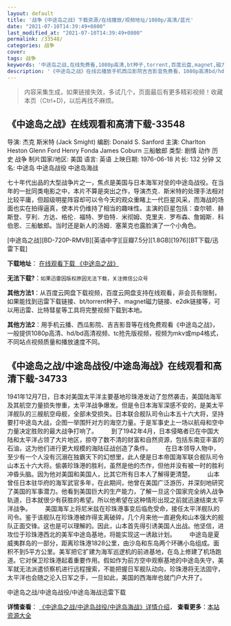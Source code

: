 ```yaml
---
layout: default
title: '战争《中途岛之战》下载资源/在线播放/视频地址/1080p/高清/蓝光'
date: "2021-07-10T14:39:49+0800"
last_modified_at: "2021-07-10T14:39:49+0800"
permalink: /33548/
categories: 战争
cover:
tags: 战争
keywords: '中途岛之战,在线免费看,1080p高清,bt种子,torrent,百度云盘,magnet,磁力链,迅雷下载资源'
description: '《中途岛之战》在线云播放手机西瓜影院吉吉影音免费看，1080p高清bd/hd未删减完整版和tc抢先枪版，mkv/mp4格式，附带bt/torrent种子、magnet/磁力链、百度云盘、网盘资源迅雷下载链接'
---
```


>内容采集生成，如果链接失效，多试几个，页面最后有更多精彩视频！收藏本页（Ctrl+D)，以后再找不麻烦。


## 《中途岛之战》在线观看和高清下载-33548

导演: 杰克 斯米特 (Jack Smight) 编剧: Donald S. Sanford 主演: Charlton Heston Glenn Ford Henry Fonda James Coburn 三船敏郎 类型: 剧情 动作 历史 战争 制片国家/地区: 美国 语言: 英语 上映日期: 1976-06-18 片长: 132 分钟 又名: 中途岛 中途岛战役 中途岛海战

七十年代出品的大型战争片之一，焦点是美国与日本海军对垒的中途岛战役。在当年的一批同类电影之中，本片不算是突出之作，导演杰克．斯米特的处理手法相对比较平庸，但超级明星阵容却可以令今天的观众重睹上一代巨星风采，而海战的场面也实在拍得逼真，使本片仍维持了相当的趣味性。主演的巨星包括：查尔顿．赫斯登、亨利．方达、格伦．福特、罗伯特．米彻姆、克里夫．罗布森、詹姆斯．科伯恩、三船敏郎。当时还是新人的汤姆．塞莱克也露脸演了一个小角色。


[中途岛之战][BD-720P-RMVB][英语中字][豆瓣7.5分][1.8GB][1976][BT下载/迅雷下载]

**下载地址**： [在线观看下载 《中途岛之战》](https://www.btdx8.com/torrent/midway_1966.html) 


**无法下载?**：`如果迅雷因版权原因无法下载，关注微信公众号 `

**其他方法1**：从百度云网盘下载视频，百度云网盘支持在线观看，非会员有限制，如果能找到迅雷下载链接、bt/torrent种子、magnet磁力链接、e2dk链接等，可以用迅雷、比特彗星等工具将完整视频下载到本地。

**其他方法2**：用手机云播、西瓜影院、吉吉影音等在线免费观看《中途岛之战》，一般提供1080p高清、hd/bd高清视频、tc抢先版视频，视频为mkv或mp4格式，不同站点视频质量和播放速度不同。


## 《中途岛之战/中途岛战役/中途岛海战》在线观看和高清下载-34733

1941年12月7日，日本对美国太平洋主要基地珍珠港发动了忽然袭击，美国陆海军及其航空力量损失惨重，太平洋战争爆发。但是令日本海军深感不安的，是美太平洋舰队的三艘航空母舰，全部未受损失。日本联合舰队司令山本五十六大将，坚持要打中途岛大战，企图一举围歼对方的海空力量。于是军事史上一场以航母和空中力量决定胜败的最大战争打响了。 　　到了1942年4月，日本侵略者已在中国大陆和太平洋占领了大片地区，掠夺了数不清的财富和自然资源，包括东南亚丰富的石油，这为他们进行更大规模的海陆征战创造了条件。 　　在日本领导人物中，至少有一个人没有沉溺在独霸天下的幻想里，此人便是日本帝国海军联合舰队司令山本五十六大将。偷袭珍珠港的胜利，虽然是他的杰作，但他并没有被一时的胜利冲昏头脑。因为他对美国和美国人，比其它所有日本人了解得更清楚。 　　山本曾任日本驻华府的海军武官多年，在此期间，他曾在美国广泛游历，并深刻地研究了美国的军事潜力。他看到美国巨大的生产能力，了解一旦这个国家完全纳入战争轨道，日本就很少有获胜的希望。所以他希望在这种情形出现之前就迅速结束太平洋战争。 　　美国海军上将尼米兹在珍珠港事变后临危受命，接任太平洋舰队的司令。鉴于该舰队在珍珠港被炸得支离破碎，几个月来他一直避免和山本强大的舰队正面交锋。这也是可以理解的。因此，山本首先得引诱美国人出战。他坚信，进攻位于珍珠港西北的美军中途岛基地，将能实现这一诱敌计划。 　　中途岛是夏威夷群岛的一部分，距离珍珠港1828公里，由沙岛和东岛两个环礁小岛组成。面积不到5平方公里。美军把它扩建为海军巡逻机的前进基地，在岛上修建了机场跑道。它对保卫珍珠港起着重要作用。假如作为前方空中观察基地的中途岛失守，美军就无法派遣侦察机进行远程搜索，不能把握日军舰队动向，珍珠港将无法固守，太平洋也会随之沦入日军之手，一旦如此，美国的西海岸也就门户大开了。</p>


中途岛之战/中途岛战役/中途岛海战迅雷下载

**详情查看**： [《中途岛之战/中途岛战役/中途岛海战》详情介绍](/movie/34733/)， **查看更多**：[本站资源大全](/movie/t/all/)

